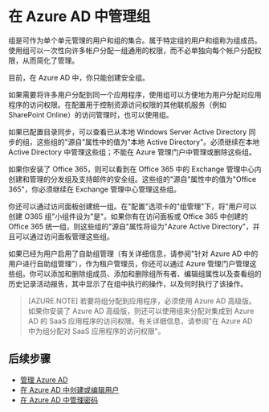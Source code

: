 <properties 
	pageTitle="在 Azure AD 中管理组" 
	description="本主题介绍如何在 Azure AD 中管理组。" 
	services="active-directory" 
	documentationCenter="" 
	authors="Justinha" 
	manager="TerryLan" 
	editor="LisaToft"
	tags="azure-classic-portal"/>

<tags 
	ms.service="active-directory" 
	ms.workload="infrastructure-services" 
	ms.tgt_pltfrm="na" 
	ms.devlang="na" 
	ms.topic="article" 
	ms.date="04/27/2015" 
	wacn.date="05/26/2015"
	ms.author="Justinha"/>

# 在 Azure AD 中管理组

组是可作为单个单元管理的用户和组的集合。属于特定组的用户和组称为组成员。使用组可以一次性向许多帐户分配一组通用的权限，而不必单独向每个帐户分配权限，从而简化了管理。

目前，在 Azure AD 中，你只能创建安全组。 

如果需要将许多用户分配到同一个应用程序，使用组可以方便地为用户分配对应用程序的访问权限。在配置用于控制资源访问权限的其他联机服务（例如 SharePoint Online）的访问管理时，也可以使用组。

如果已配置目录同步，可以查看已从本地 Windows Server Active Directory 同步的组，这些组的"源自"属性中的值为"本地 Active Directory"。必须继续在本地 Active Directory 中管理这些组；不能在 Azure 管理门户中管理或删除这些组。 

如果你安装了 Office 365，则可以看到在 Office 365 中的 Exchange 管理中心内创建和管理的分发组及支持邮件的安全组。这些组的"源自"属性中的值为"Office 365"，你必须继续在 Exchange 管理中心管理这些组。 

你还可以通过访问面板创建统一组。在"配置"选项卡的"组管理"下，将"用户可以创建 O365 组"小组件设为"是"。如果你有在访问面板或 Office 365 中创建的 Office 365 统一组，则这些组的"源自"属性将设为"Azure Active Directory"，并且可以通过访问面板管理这些组。

如果已经为用户启用了自助组管理（有关详细信息，请参阅"针对 Azure AD 中的用户进行自助组管理"），作为租户管理员，你还可以通过 Azure 管理门户管理这些组。你可以添加和删除组成员、添加和删除组所有者、编辑组属性以及查看组的历史记录活动报告，其中显示了在组中执行的操作，以及何时执行了该操作。

> [AZURE.NOTE]
> 若要将组分配到应用程序，必须使用 Azure AD 高级版。如果你安装了 Azure AD 高级版，则还可以使用组来分配对集成到 Azure AD 的 SaaS 应用程序的访问权限。有关详细信息，请参阅"在 Azure AD 中为组分配对 SaaS 应用程序的访问权限"。

## 后续步骤

- [管理 Azure AD](/documentation/articles/active-directory-administer)
- [在 Azure AD 中创建或编辑用户](/documentation/articles/active-directory-create-users)
- [在 Azure AD 中管理密码](/documentation/articles/active-directory-manage-passwords)

<!--HONumber=57-->